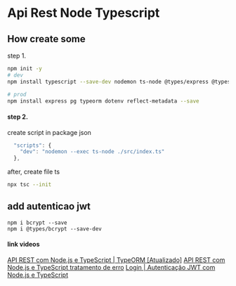 # Api Rest Node Typescript

## How create some

step 1.
```bash
npm init -y
# dev
npm install typescript --save-dev nodemon ts-node @types/express @types/node

# prod
npm install express pg typeorm dotenv reflect-metadata --save

```

#### step 2.
create script in package json
```js
  "scripts": {
    "dev": "nodemon --exec ts-node ./src/index.ts"
  },
```
after, create file ts

```bash
npx tsc --init
```

## add autenticao jwt

```
npm i bcrypt --save
npm i @types/bcrypt --save-dev
```


#### link videos
[API REST com Node.js e TypeScript | TypeORM [Atualizado]](https://www.youtube.com/watch?v=j8cm2C5-xn8)
[API REST com Node.js e TypeScript tratamento de erro](https://www.youtube.com/watch?v=SnxAq9ktyuo&t=1841s)
[Login | Autenticação JWT com Node.js e TypeScript](https://www.youtube.com/watch?v=r4gjCn2r-iw&t=4501s)
